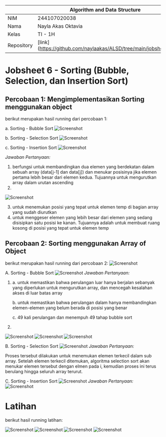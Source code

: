 |  | Algorithm and Data Structure |
|--|--|
| NIM |  244107020038|
| Nama |  Nayla Akas Oktavia|
| Kelas | TI - 1H |
| Repository | [link] (https://github.com/naylaakas/ALSD/tree/main/jobsheet6) |

# Jobsheet 6 - Sorting (Bubble, Selection, dan Insertion Sort)
## Percobaan 1: Mengimplementasikan Sorting menggunakan object

berikut merupakan hasil running dari percobaan 1:

a. Sorting - Bubble Sort
![Screenshot](output/p1a.png)

b. Sorting - Selection Sort
![Screenshot](output/p1b.png)

c. Sorting - Insertion Sort
![Screenshot](output/p1c.png)

*Jawaban Pertanyaan:* 
1. berfungsi untuk membandingkan dua elemen yang berdekatan dalam sebuah array (data[j-1] dan data[j]) dan menukar posisinya jika elemen pertama lebih besar dari elemen kedua. Tujuannya untuk mengurutkan array dalam urutan ascending
2. 
![Screenshot](output/p1no2.png)

3. untuk menemukan posisi yang tepat untuk elemen temp di bagian array yang sudah diurutkan
4. untuk menggeser elemen yang lebih besar dari elemen yang sedang disisipkan satu posisi ke kanan. Tujuannya adalah untuk membuat ruang kosong di posisi yang tepat untuk elemen temp

## Percobaan 2: Sorting menggunakan Array of Object

berikut merupakan hasil running dari percobaan 2:
![Screenshot](output/p2sblm.png)

A. Sorting - Bubble Sort
![Screenshot](output/p2bs.png)
*Jawaban Pertanyaan:* 

1.  a. untuk memastikan bahwa perulangan luar hanya berjalan sebanyak yang diperlukan untuk mengurutkan array, dan mencegah kesalahan akses di luar batas array

    b. untuk memastikan bahwa perulangan dalam hanya membandingkan elemen-elemen yang belum berada di posisi yang benar

    c. 49 kali perulangan dan menempuh 49 tahap bubble sort
2. 
![Screenshot](output/p2input.png)
![Screenshot](output/p2data.png)
![Screenshot](output/p2bubble.png)

B. Sorting - Selection Sort
![Screenshot](output/p2ss.png)
*Jawaban Pertanyaan:*

Proses tersebut dilakukan untuk menemukan elemen terkecil dalam sub array. Setelah elemen terkecil ditemukan, algoritma selection sort akan menukar elemen tersebut dengan elmen pada i, kemudian proses ini terus berulang hingga seluruh array terurut.

C. Sorting - Insertion Sort
![Screenshot](output/p2is.png)
*Jawaban Pertanyaan:*
![Screenshot](output/p2c.png)

# Latihan
berikut hasil running latihan:

![Screenshot](output/lat1.png)
![Screenshot](output/lat2.png)
![Screenshot](output/lat3.png)
![Screenshot](output/lat4&5.png)
